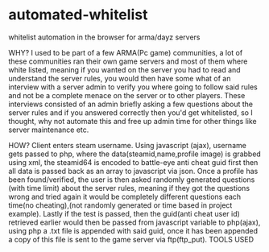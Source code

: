 # automated-whitelist
whitelist automation in the browser for arma/dayz servers

WHY?
I used to be part of a few ARMA(Pc game) communities, a lot of these communities ran their own game servers and most of them where white listed, meaning if you wanted on the server you had to read and understand the server rules, you would then have some what of an interview with a server admin to verify you where going to follow said rules and not be a complete menace on the server or to other players. These interviews consisted of an admin briefly asking a few questions about the server rules and if you answered correctly then you'd get whitelisted, so I thought, why not automate this and free up admin time for other things like server maintenance etc.

HOW?
Client enters steam username.
Using javascript (ajax), username gets passed to php, where the data(steamid,name,profile image) is grabbed using xml, the steamid64 is encoded to battle-eye anti cheat guid first then all data is passed back as an array to javascript via json.
Once a profile has been found/verified, the user is then asked randomly generated questions (with time limit) about the server rules, meaning if they got the questions wrong and tried again it would be completely different questions each time(no cheating),(not randomly generated or time based in project example).
Lastly if the test is passed, then the guid(anti cheat user id) retrieved earlier would then be passed from javascript variable to php(ajax), using php a .txt file is appended with said guid, once it has been appended a copy of this file is sent to the game server via ftp(ftp_put).
TOOLS USED
